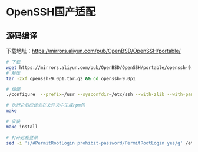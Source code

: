 # OpenSSH国产适配

## 源码编译

下载地址：https://mirrors.aliyun.com/pub/OpenBSD/OpenSSH/portable/

```bash
# 下载
wget https://mirrors.aliyun.com/pub/OpenBSD/OpenSSH/portable/openssh-9.0p1.tar.gz
# 解压
tar -zxf openssh-9.0p1.tar.gz && cd openssh-9.0p1

# 编译
./configure  --prefix=/usr --sysconfdir=/etc/ssh --with-zlib --with-pam  --without-openssl-header-check --with-ssl-dir=/usr/local/ssl --with-privsep-path=/var/lib/sshd

# 执行之后应该会在文件夹中生成rpm包
make

# 安装
make install

# 打开远程登录
sed -i 's/#PermitRootLogin prohibit-password/PermitRootLogin yes/g' /etc/ssh/sshd_config
```